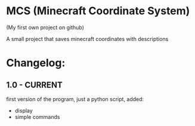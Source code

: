 # MCS (Minecraft Coordinate System) 
(My first own project on github)

A small project that saves minecraft coordinates with descriptions 

# Changelog:
## 1.0 - CURRENT
first version of the program, just a python script, added:
- display
- simple commands
